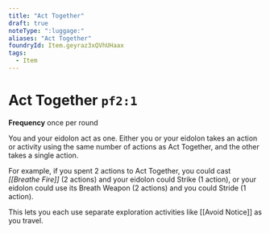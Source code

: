 ```yaml
---
title: "Act Together"
draft: true
noteType: ":luggage:"
aliases: "Act Together"
foundryId: Item.geyraz3xQVhUHaax
tags:
  - Item
---
```


# Act Together `pf2:1`

**Frequency** once per round

You and your eidolon act as one. Either you or your eidolon takes an action or activity using the same number of actions as Act Together, and the other takes a single action.

For example, if you spent 2 actions to Act Together, you could cast _[[Breathe Fire]]_ (2 actions) and your eidolon could Strike (1 action), or your eidolon could use its Breath Weapon (2 actions) and you could Stride (1 action).

This lets you each use separate exploration activities like [[Avoid Notice]] as you travel.
